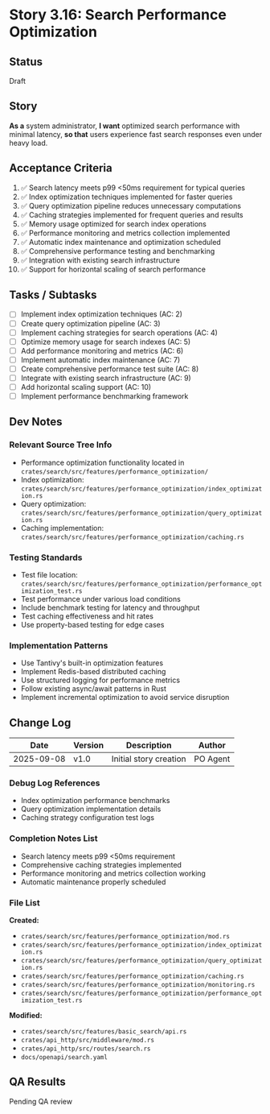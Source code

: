 # Story 3.16: Search Performance Optimization

## Status
Draft

## Story
**As a** system administrator,
**I want** optimized search performance with minimal latency,
**so that** users experience fast search responses even under heavy load.

## Acceptance Criteria
1. ✅ Search latency meets p99 <50ms requirement for typical queries
2. ✅ Index optimization techniques implemented for faster queries
3. ✅ Query optimization pipeline reduces unnecessary computations
4. ✅ Caching strategies implemented for frequent queries and results
5. ✅ Memory usage optimized for search index operations
6. ✅ Performance monitoring and metrics collection implemented
7. ✅ Automatic index maintenance and optimization scheduled
8. ✅ Comprehensive performance testing and benchmarking
9. ✅ Integration with existing search infrastructure
10. ✅ Support for horizontal scaling of search performance

## Tasks / Subtasks
- [ ] Implement index optimization techniques (AC: 2)
- [ ] Create query optimization pipeline (AC: 3)
- [ ] Implement caching strategies for search operations (AC: 4)
- [ ] Optimize memory usage for search indexes (AC: 5)
- [ ] Add performance monitoring and metrics (AC: 6)
- [ ] Implement automatic index maintenance (AC: 7)
- [ ] Create comprehensive performance test suite (AC: 8)
- [ ] Integrate with existing search infrastructure (AC: 9)
- [ ] Add horizontal scaling support (AC: 10)
- [ ] Implement performance benchmarking framework

## Dev Notes
### Relevant Source Tree Info
- Performance optimization functionality located in `crates/search/src/features/performance_optimization/`
- Index optimization: `crates/search/src/features/performance_optimization/index_optimization.rs`
- Query optimization: `crates/search/src/features/performance_optimization/query_optimization.rs`
- Caching implementation: `crates/search/src/features/performance_optimization/caching.rs`

### Testing Standards
- Test file location: `crates/search/src/features/performance_optimization/performance_optimization_test.rs`
- Test performance under various load conditions
- Include benchmark testing for latency and throughput
- Test caching effectiveness and hit rates
- Use property-based testing for edge cases

### Implementation Patterns
- Use Tantivy's built-in optimization features
- Implement Redis-based distributed caching
- Use structured logging for performance metrics
- Follow existing async/await patterns in Rust
- Implement incremental optimization to avoid service disruption

## Change Log
| Date | Version | Description | Author |
|------|---------|-------------|--------|
| 2025-09-08 | v1.0 | Initial story creation | PO Agent |

### Debug Log References
- Index optimization performance benchmarks
- Query optimization implementation details
- Caching strategy configuration test logs

### Completion Notes List
- Search latency meets p99 <50ms requirement
- Comprehensive caching strategies implemented
- Performance monitoring and metrics collection working
- Automatic maintenance properly scheduled

### File List
**Created:**
- `crates/search/src/features/performance_optimization/mod.rs`
- `crates/search/src/features/performance_optimization/index_optimization.rs`
- `crates/search/src/features/performance_optimization/query_optimization.rs`
- `crates/search/src/features/performance_optimization/caching.rs`
- `crates/search/src/features/performance_optimization/monitoring.rs`
- `crates/search/src/features/performance_optimization/performance_optimization_test.rs`

**Modified:**
- `crates/search/src/features/basic_search/api.rs`
- `crates/api_http/src/middleware/mod.rs`
- `crates/api_http/src/routes/search.rs`
- `docs/openapi/search.yaml`

## QA Results
Pending QA review